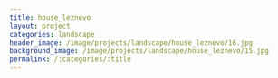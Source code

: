 ```yaml
---
title: house_leznevo
layout: project
categories: landscape
header_image: /image/projects/landscape/house_leznevo/16.jpg
background_image: /image/projects/landscape/house_leznevo/15.jpg
permalink: /:categories/:title
---
```

